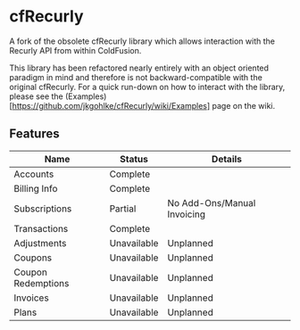 cfRecurly
=========

A fork of the obsolete cfRecurly library which allows interaction with the Recurly API from within ColdFusion. 

This library has been refactored nearly entirely with an object oriented paradigm in mind and therefore is not backward-compatible with the original cfRecurly. For a quick run-down on how to interact with the library, please see the (Examples)[https://github.com/jkgohlke/cfRecurly/wiki/Examples] page on the wiki.

Features
--------

Name | Status | Details
---- | ------ | ----------- |
Accounts | Complete | 
Billing Info | Complete |
Subscriptions | Partial | No Add-Ons/Manual Invoicing
Transactions | Complete |
Adjustments | Unavailable | Unplanned
Coupons | Unavailable | Unplanned
Coupon Redemptions | Unavailable | Unplanned
Invoices | Unavailable | Unplanned
Plans | Unavailable | Unplanned
